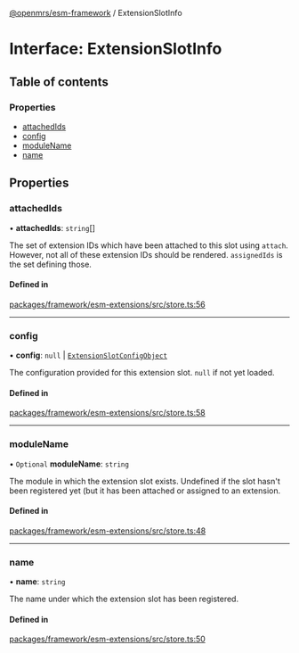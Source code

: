 [@openmrs/esm-framework](../API.md) / ExtensionSlotInfo

# Interface: ExtensionSlotInfo

## Table of contents

### Properties

- [attachedIds](ExtensionSlotInfo.md#attachedids)
- [config](ExtensionSlotInfo.md#config)
- [moduleName](ExtensionSlotInfo.md#modulename)
- [name](ExtensionSlotInfo.md#name)

## Properties

### attachedIds

• **attachedIds**: `string`[]

The set of extension IDs which have been attached to this slot using `attach`.
However, not all of these extension IDs should be rendered.
`assignedIds` is the set defining those.

#### Defined in

[packages/framework/esm-extensions/src/store.ts:56](https://github.com/nanfuka/openmrs-esm-core/blob/master/packages/framework/esm-extensions/src/store.ts#L56)

___

### config

• **config**: ``null`` \| [`ExtensionSlotConfigObject`](ExtensionSlotConfigObject.md)

The configuration provided for this extension slot. `null` if not yet loaded.

#### Defined in

[packages/framework/esm-extensions/src/store.ts:58](https://github.com/nanfuka/openmrs-esm-core/blob/master/packages/framework/esm-extensions/src/store.ts#L58)

___

### moduleName

• `Optional` **moduleName**: `string`

The module in which the extension slot exists. Undefined if the slot
hasn't been registered yet (but it has been attached or assigned to
an extension.

#### Defined in

[packages/framework/esm-extensions/src/store.ts:48](https://github.com/nanfuka/openmrs-esm-core/blob/master/packages/framework/esm-extensions/src/store.ts#L48)

___

### name

• **name**: `string`

The name under which the extension slot has been registered.

#### Defined in

[packages/framework/esm-extensions/src/store.ts:50](https://github.com/nanfuka/openmrs-esm-core/blob/master/packages/framework/esm-extensions/src/store.ts#L50)
